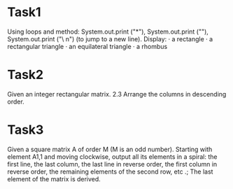 # Task1 
Using loops and method: System.out.print ("*"), System.out.print (""), System.out.print ("\ n") (to jump to a new line).
 Display: · a rectangle · a rectangular triangle · an equilateral triangle · a rhombus
# Task2
Given an integer rectangular matrix.
2.3 Arrange the columns in descending order.
# Task3
Given a square matrix A of order M (M is an odd number).
Starting with element A1,1 and moving clockwise, output all its elements in a spiral: the first line, the last column,
 the last line in reverse order, the first column in reverse order, the remaining elements of the second row, etc .; 
 The last element of the matrix is derived.
